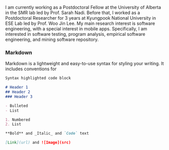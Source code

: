 
I am currently working as a Postdoctoral Fellow at the University of Alberta in the SMR lab led by Prof. Sarah Nadi. Before that, I worked as a Postdoctoral Researcher for 3 years at Kyungpook National University in ESE Lab led by Prof. Woo Jin Lee. My main research interest is software engineering, with a special interest in mobile apps. Specifically, I am interested in software testing, program analysis, empirical software engineering, and mining software repository.

### Markdown

Markdown is a lightweight and easy-to-use syntax for styling your writing. It includes conventions for

```markdown
Syntax highlighted code block

# Header 1
## Header 2
### Header 3

- Bulleted
- List

1. Numbered
2. List

**Bold** and _Italic_ and `Code` text

[Link](url) and ![Image](src)
```

